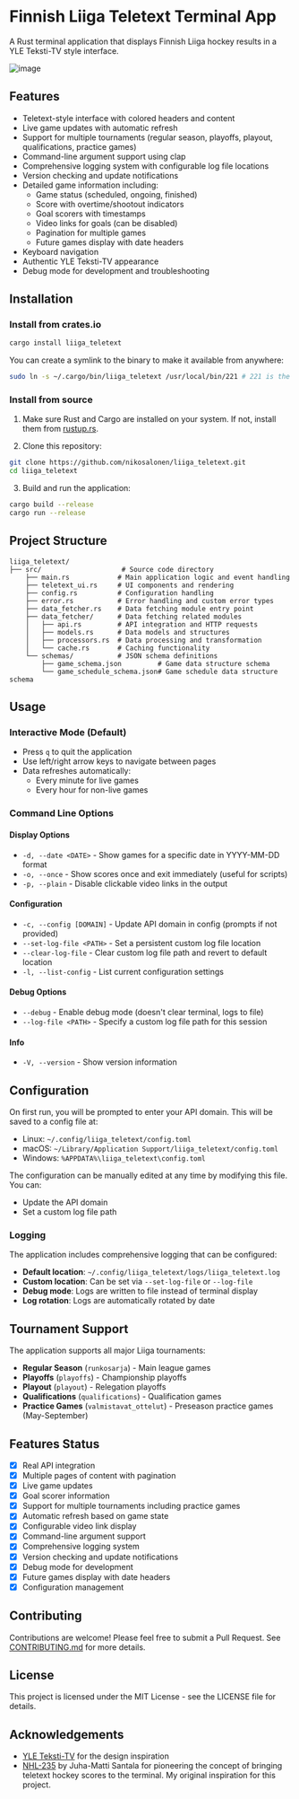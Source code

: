 # Finnish Liiga Teletext Terminal App

A Rust terminal application that displays Finnish Liiga hockey results in a YLE Teksti-TV style interface.

![image](https://github.com/user-attachments/assets/f0e4003a-98e6-4ab8-8bb9-4adac18f5a46)

## Features

- Teletext-style interface with colored headers and content
- Live game updates with automatic refresh
- Support for multiple tournaments (regular season, playoffs, playout, qualifications, practice games)
- Command-line argument support using clap
- Comprehensive logging system with configurable log file locations
- Version checking and update notifications
- Detailed game information including:
  - Game status (scheduled, ongoing, finished)
  - Score with overtime/shootout indicators
  - Goal scorers with timestamps
  - Video links for goals (can be disabled)
  - Pagination for multiple games
  - Future games display with date headers
- Keyboard navigation
- Authentic YLE Teksti-TV appearance
- Debug mode for development and troubleshooting

## Installation

### Install from crates.io

```bash
cargo install liiga_teletext
```

You can create a symlink to the binary to make it available from anywhere:

```bash
sudo ln -s ~/.cargo/bin/liiga_teletext /usr/local/bin/221 # 221 is the channel number of YLE Teksti-TV
```

### Install from source

1. Make sure Rust and Cargo are installed on your system. If not, install them from [rustup.rs](https://rustup.rs/).

2. Clone this repository:

```bash
git clone https://github.com/nikosalonen/liiga_teletext.git
cd liiga_teletext
```

3. Build and run the application:

```bash
cargo build --release
cargo run --release
```

## Project Structure

```
liiga_teletext/
├── src/                    # Source code directory
    ├── main.rs            # Main application logic and event handling
    ├── teletext_ui.rs     # UI components and rendering
    ├── config.rs          # Configuration handling
    ├── error.rs           # Error handling and custom error types
    ├── data_fetcher.rs    # Data fetching module entry point
    ├── data_fetcher/      # Data fetching related modules
    │   ├── api.rs         # API integration and HTTP requests
    │   ├── models.rs      # Data models and structures
    │   ├── processors.rs  # Data processing and transformation
    │   └── cache.rs       # Caching functionality
    └── schemas/           # JSON schema definitions
        ├── game_schema.json         # Game data structure schema
        └── game_schedule_schema.json# Game schedule data structure schema

```

## Usage

### Interactive Mode (Default)
- Press `q` to quit the application
- Use left/right arrow keys to navigate between pages
- Data refreshes automatically:
  - Every minute for live games
  - Every hour for non-live games

### Command Line Options

#### Display Options
- `-d, --date <DATE>` - Show games for a specific date in YYYY-MM-DD format
- `-o, --once` - Show scores once and exit immediately (useful for scripts)
- `-p, --plain` - Disable clickable video links in the output

#### Configuration
- `-c, --config [DOMAIN]` - Update API domain in config (prompts if not provided)
- `--set-log-file <PATH>` - Set a persistent custom log file location
- `--clear-log-file` - Clear custom log file path and revert to default location
- `-l, --list-config` - List current configuration settings

#### Debug Options
- `--debug` - Enable debug mode (doesn't clear terminal, logs to file)
- `--log-file <PATH>` - Specify a custom log file path for this session

#### Info
- `-V, --version` - Show version information

## Configuration

On first run, you will be prompted to enter your API domain. This will be saved to a config file at:

- Linux: `~/.config/liiga_teletext/config.toml`
- macOS: `~/Library/Application Support/liiga_teletext/config.toml`
- Windows: `%APPDATA%\liiga_teletext\config.toml`

The configuration can be manually edited at any time by modifying this file. You can:

- Update the API domain
- Set a custom log file path

### Logging

The application includes comprehensive logging that can be configured:

- **Default location**: `~/.config/liiga_teletext/logs/liiga_teletext.log`
- **Custom location**: Can be set via `--set-log-file` or `--log-file`
- **Debug mode**: Logs are written to file instead of terminal display
- **Log rotation**: Logs are automatically rotated by date

## Tournament Support

The application supports all major Liiga tournaments:

- **Regular Season** (`runkosarja`) - Main league games
- **Playoffs** (`playoffs`) - Championship playoffs
- **Playout** (`playout`) - Relegation playoffs
- **Qualifications** (`qualifications`) - Qualification games
- **Practice Games** (`valmistavat_ottelut`) - Preseason practice games (May-September)

## Features Status

- [x] Real API integration
- [x] Multiple pages of content with pagination
- [x] Live game updates
- [x] Goal scorer information
- [x] Support for multiple tournaments including practice games
- [x] Automatic refresh based on game state
- [x] Configurable video link display
- [x] Command-line argument support
- [x] Comprehensive logging system
- [x] Version checking and update notifications
- [x] Debug mode for development
- [x] Future games display with date headers
- [x] Configuration management

## Contributing

Contributions are welcome! Please feel free to submit a Pull Request. See [CONTRIBUTING.md](CONTRIBUTING.md) for more details.

## License

This project is licensed under the MIT License - see the LICENSE file for details.

## Acknowledgements

- [YLE Teksti-TV](https://yle.fi/aihe/tekstitv?P=221) for the design inspiration
- [NHL-235](https://github.com/Hamatti/nhl-235) by Juha-Matti Santala for pioneering the concept of bringing teletext hockey scores to the terminal. My original inspiration for this project.
